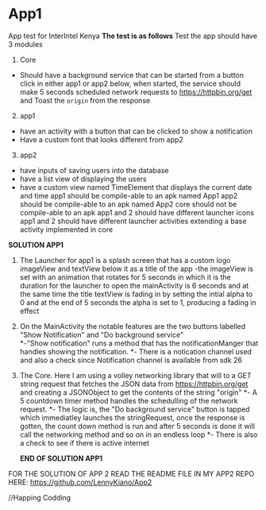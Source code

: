 # App1
App test for InterIntel Kenya
**The test is as follows**
Test
the app should have 3 modules
1. Core
- Should have a background service that can be started from a button click in either app1 or app2 below,
when started, the service should make 5 seconds scheduled network requests to https://httpbin.org/get and
Toast the `origin` from the response
2. app1
- have an activity with a button that can be clicked to show a notification
- Have a custom font that looks different from app2
3. app2
- have inputs of saving users into the database
- have a list view of displaying the users
- have a custom view named TimeElement that displays the current date and time
app1 should be compile-able to an apk named App1
app2 should be compile-able to an apk named App2
core should not be compile-able to an apk
app1 and 2 should have different launcher icons
app1 and 2 should have different launcher activities extending a base activity implemented in core

**SOLUTION APP1**
1. The Launcher for app1 is a splash screen that has a custom logo imageView and textView below it as a title of the app
-the imageView is set with an animation that rotates for 5 seconds in which it is the duration for the launcher to open the mainActivity is 6 seconds
and at the same time the title textView is fading in by setting the intial alpha to 0 and at the end of 5 seconds the alpha is set to 1, producing a fading in effect

2. On the MainActivity the notable features are the two buttons labelled "Show Notification" and "Do background service"  
  *-"Show notification" runs a method that has the notificationManger that handles showing the notification.
  *- There is a notication channel used and also a check since Notification channel is available from sdk 26
  
3. The Core. Here I am using a volley networking library that will to a GET string request that fetches the JSON data from https://httpbin.org/get
    and creating a JSONObject to get the contents of the string "origin"
    *- A  5 countdown timer method handles the schedulling  of the network request.
    *- The logic is, the "Do background service" button is tapped which immediatley launches the stringRequest, once the response is gotten,
    the count down method is run and after 5 seconds is done it will call the networking method and so on in an endless loop
    *- There is also a check to see if there is active internet
    
    **END OF SOLUTION APP1**

FOR THE SOLUTION OF APP 2 READ THE README FILE IN MY APP2 REPO HERE: https://github.com/LennyKiano/App2

//Happing Codding

   
